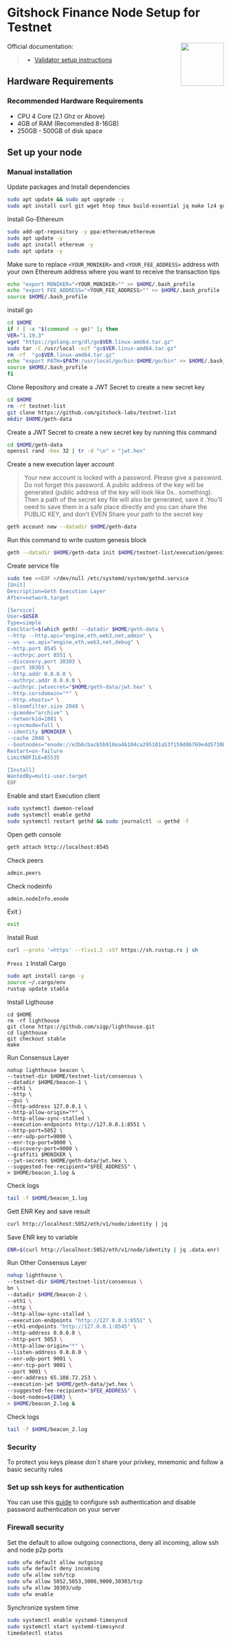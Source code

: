 <div>
<h1 align="left" style="display: flex;"> Gitshock Finance Node Setup for Testnet </h1>
<img src="https://avatars.githubusercontent.com/u/96646938?s=200&v=4"  style="float: right;" width="100" height="100"></img>
</div>

Official documentation:
>- [Validator setup instructions](https://docs.gitshock.com/gitshock-testnet-overview/gitshock-chain-evm-testnet)

## Hardware Requirements
### Recommended Hardware Requirements 
 - CPU 4 Core (2.1 Ghz or Above)
 - 4GB of RAM (Recomended 8-16GB)
 - 250GB - 500GB of disk space

## Set up your node
### Manual installation

Update packages and Install dependencies

~~~bash
sudo apt update && sudo apt upgrade -y
sudo apt install curl git wget htop tmux build-essential jq make lz4 gcc micro gcc g++ pkg-config llvm-dev libclang-dev clang cmake rotobuf-compiler -y
~~~

Install Go-Ethereum

~~~bash
sudo add-apt-repository -y ppa:ethereum/ethereum
sudo apt update -y
sudo apt install ethereum -y
sudo apt update -y
~~~

Make sure to replace `<YOUR_MONIKER>` and `<YOUR_FEE_ADDRESS>` address with your own Ethereum address where you want to receive the transaction tips

~~~bash
echo "export MONIKER="<YOUR_MONIKER>"" >> $HOME/.bash_profile
echo "export FEE_ADDRESS="<YOUR_FEE_ADDRESS>"" >> $HOME/.bash_profile
source $HOME/.bash_profile
~~~

install go

~~~bash
cd $HOME
if ! [ -x "$(command -v go)" ]; then
VER="1.19.3"
wget "https://golang.org/dl/go$VER.linux-amd64.tar.gz"
sudo tar -C /usr/local -xzf "go$VER.linux-amd64.tar.gz"
rm -rf  "go$VER.linux-amd64.tar.gz"
echo "export PATH=$PATH:/usr/local/go/bin:$HOME/go/bin" >> $HOME/.bash_profile
source $HOME/.bash_profile
fi
~~~

Clone Repository and create a JWT Secret to create a new secret key

~~~bash
cd $HOME
rm -rf testnet-list
git clone https://github.com/gitshock-labs/testnet-list
mkdir $HOME/geth-data
~~~

Create a JWT Secret to create a new secret key by running this command 

~~~bash
cd $HOME/geth-data
openssl rand -hex 32 | tr -d "\n" > "jwt.hex"
~~~

Create a new execution layer account 
>Your new account is locked with a password. Please give a password. Do not forget this password. A public address of the key will be generated (public address of the key will look like 0x.. something). Then a path of the secret key file will also be generated, save it .You’ll need to save them in a safe place directly and you can share the PUBLIC KEY, and don’t EVEN Share your path to the secret key

~~~bash
geth account new --datadir $HOME/geth-data
~~~

Run this command to write custom genesis block 

~~~bash
geth --datadir $HOME/geth-data init $HOME/testnet-list/execution/genesis.json 
~~~

Create service file

~~~bash
sudo tee <<EOF >/dev/null /etc/systemd/system/gethd.service
[Unit]
Description=Geth Execution Layer
After=network.target

[Service]
User=$USER
Type=simple
ExecStart=$(which geth) --datadir $HOME/geth-data \
--http --http.api="engine,eth,web3,net,admin" \
--ws --ws.api="engine,eth,web3,net,debug" \
--http.port 8545 \
--authrpc.port 8551 \
--discovery.port 30303 \
--port 30303 \
--http.addr 0.0.0.0 \
--authrpc.addr 0.0.0.0 \
--authrpc.jwtsecret="$HOME/geth-data/jwt.hex" \
--http.corsdomain="*" \
--http.vhosts=* \
--bloomfilter.size 2048 \
--gcmode="archive" \
--networkid=1881 \
--syncmode=full \
--identity $MONIKER \
--cache 2048 \
--bootnodes="enode://e3b6cbacb5b918ea46104ca295101a53f159d06769e4d5730b4edd95e0880b4ca84bccb5d0c7ca70cf95dfeccef92bb6caa0533be667e4bb0114fc12051989cb@212.47.241.173:30303,enode://45b4fff6ab970e1e490deea8a5f960d806522fafdb33c8eaa38bc0ae970efc2256fc5746f0ecfec770af24c44864a3e6772a64f2e9f031f96fd4af7fd0483110@147.75.71.217:30304,enode://0e2b41699b95e8c915f4f5d18962c0d2db35dc22d3abbebbd25fc48221d1039943240ad37a6e9d853c0b4ea45da7b6b5203a7127b5858c946fc040cace8d2d63@147.75.71.217:30303,enode://787282effee17f9a9da49b3376f475b1521846ee924c962595e672ee9b90290e39b9f2fb67a5f34fb1f4964353cd6ef2a989c110d53b8fd169d8481c44f93119@44.202.92.152:30303" 
Restart=on-failure
LimitNOFILE=65535

[Install]
WantedBy=multi-user.target
EOF
~~~

Enable and start Execution client

~~~bash
sudo systemctl daemon-reload
sudo systemctl enable gethd
sudo systemctl restart gethd && sudo journalctl -u gethd -f
~~~

Open geth console

~~~bash
geth attach http://localhost:8545
~~~

Check peers

~~~bash
admin.peers
~~~

Check nodeinfo

~~~bash
admin.nodeInfo.enode
~~~

Exit )

~~~bash
exit
~~~

Install Rust

~~~bash
curl --proto '=https' --tlsv1.2 -sSf https://sh.rustup.rs | sh
~~~

`Press 1`
Install Cargo 

~~~bash
sudo apt install cargo -y
source ~/.cargo/env 
rustup update stable
~~~

Install Ligthouse

~~~
cd $HOME
rm -rf lighthouse
git clone https://github.com/sigp/lighthouse.git
cd lighthouse
git checkout stable
make
~~~

Run Consensus Layer

~~~
nohup lighthouse beacon \
--testnet-dir $HOME/testnet-list/consensus \
--datadir $HOME/beacon-1 \
--eth1 \
--http \
--gui \
--http-address 127.0.0.1 \
--http-allow-origin="*" \
--http-allow-sync-stalled \
--execution-endpoints http://127.0.0.1:8551 \
--http-port=5052 \
--enr-udp-port=9000 \
--enr-tcp-port=9000 \
--discovery-port=9000 \
--graffiti $MONIKER \
--jwt-secrets $HOME/geth-data/jwt.hex \
--suggested-fee-recipient="$FEE_ADDRESS" \
> $HOME/beacon_1.log &
~~~

Check logs

~~~bash
tail -f $HOME/beacon_1.log
~~~

Gett ENR Key and save result

~~~bash
curl http://localhost:5052/eth/v1/node/identity | jq 
~~~

Save ENR key to variable

~~~bash
ENR=$(curl http://localhost:5052/eth/v1/node/identity | jq .data.enr)
~~~

Run Other Consensus Layer

~~~bash
nohup lighthouse \
--testnet-dir $HOME/testnet-list/consensus \
bn \
--datadir $HOME/beacon-2 \
--eth1 \
--http \
--http-allow-sync-stalled \
--execution-endpoints "http://127.0.0.1:8551" \
--eth1-endpoints "http://127.0.0.1:8545" \
--http-address 0.0.0.0 \
--http-port 5053 \
--http-allow-origin="*" \
--listen-address 0.0.0.0 \
--enr-udp-port 9001 \
--enr-tcp-port 9001 \
--port 9001 \
--enr-address 65.108.72.253 \
--execution-jwt $HOME/geth-data/jwt.hex \
--suggested-fee-recipient="$FEE_ADDRESS" \
--boot-nodes=${ENR} \
> $HOME/beacon_2.log &
~~~

Check logs

~~~bash
tail -f $HOME/beacon_2.log
~~~

### Security
To protect you keys please don`t share your privkey, mnemonic and follow a basic security rules

### Set up ssh keys for authentication
You can use this [guide](https://www.digitalocean.com/community/tutorials/how-to-set-up-ssh-keys-on-ubuntu-20-04) to configure ssh authentication and disable password authentication on your server

### Firewall security
Set the default to allow outgoing connections, deny all incoming, allow ssh and node p2p ports

~~~bash
sudo ufw default allow outgoing 
sudo ufw default deny incoming 
sudo ufw allow ssh/tcp 
sudo ufw allow 5052,5053,3000,9000,30303/tcp
sudo ufw allow 30303/udp
sudo ufw enable
~~~

Synchronize system time

~~~bash
sudo systemctl enable systemd-timesyncd
sudo systemctl start systemd-timesyncd
timedatectl status 
~~~

